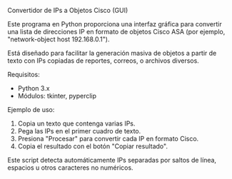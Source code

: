 Convertidor de IPs a Objetos Cisco (GUI)

Este programa en Python proporciona una interfaz gráfica para convertir una lista de direcciones IP en formato de objetos Cisco ASA (por ejemplo, "network-object host 192.168.0.1").

Está diseñado para facilitar la generación masiva de objetos a partir de texto con IPs copiadas de reportes, correos, o archivos diversos.

Requisitos:
- Python 3.x
- Módulos: tkinter, pyperclip

Ejemplo de uso:
1. Copia un texto que contenga varias IPs.
2. Pega las IPs en el primer cuadro de texto.
3. Presiona "Procesar" para convertir cada IP en formato Cisco.
4. Copia el resultado con el botón "Copiar resultado".

Este script detecta automáticamente IPs separadas por saltos de línea, espacios u otros caracteres no numéricos.
